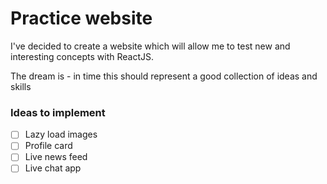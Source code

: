 # Practice website

I've decided to create a website which will allow me to test new and interesting concepts with ReactJS.

The dream is - in time this should represent a good collection of ideas and skills

### Ideas to implement

- [ ] Lazy load images
- [ ] Profile card
- [ ] Live news feed
- [ ] Live chat app